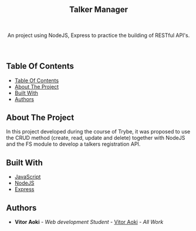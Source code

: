 <p align="center">
  <h2 align="center">Talker Manager</h2>
  <br/>
  <p align="center">
    An project using NodeJS, Express to practice the building of RESTful API's.
    <br/>
     <br/>
     <br/>
  </p>
</p>

## Table Of Contents

- [Table Of Contents](#table-of-contents)
- [About The Project](#about-the-project)
- [Built With](#built-with)
- [Authors](#authors)

## About The Project

In this project developed during the course of Trybe, it was proposed to use the CRUD method (create, read, update and delete) together with NodeJS and the FS module to develop a talkers registration API.

## Built With

- [JavaScript](https://www.javascript.com/)
- [NodeJS](https://nodejs.org/)
- [Express](https://expressjs.com)

## Authors

- **Vitor Aoki** - _Web development Student_ - [Vitor Aoki](https://github.com/vitoraok1/) - _All Work_
